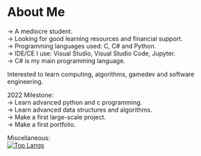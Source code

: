 # About Me  
-> A mediocre student.   
-> Looking for good learning resources and financial support.  
-> Programming languages used: C, C# and Python.  
-> IDE/CE I use: Visual Studio, Visual Studio Code, Jupyter.  
-> C# is my main programming language.  

Interested to learn computing, algorithms, gamedev and software engineering.    

2022 Milestone:  
-> Learn advanced python and c programming.  
-> Learn advanced data structures and algorithms.  
-> Make a first large-scale project.    
-> Make a first portfolio.  

Miscellaneous:  
[![Top Langs](https://github-readme-stats.vercel.app/api/top-langs/?username=ssuish&layout=compact&theme=github_dark)](https://github.com/anuraghazra/github-readme-stats)
